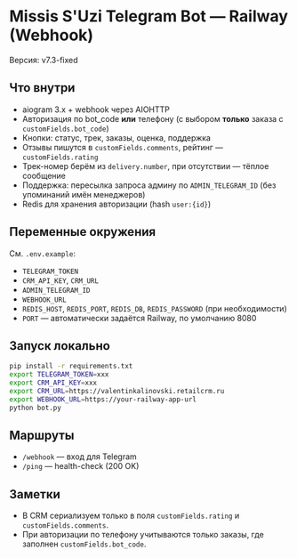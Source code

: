 # Missis S'Uzi Telegram Bot — Railway (Webhook)

Версия: v7.3-fixed

## Что внутри
- aiogram 3.x + webhook через AIOHTTP
- Авторизация по bot_code **или** телефону (с выбором **только** заказа с `customFields.bot_code`)
- Кнопки: статус, трек, заказы, оценка, поддержка
- Отзывы пишутся в `customFields.comments`, рейтинг — `customFields.rating`
- Трек-номер берём из `delivery.number`, при отсутствии — тёплое сообщение
- Поддержка: пересылка запроса админу по `ADMIN_TELEGRAM_ID` (без упоминаний имён менеджеров)
- Redis для хранения авторизации (hash `user:{id}`)

## Переменные окружения
См. `.env.example`:
- `TELEGRAM_TOKEN`
- `CRM_API_KEY`, `CRM_URL`
- `ADMIN_TELEGRAM_ID`
- `WEBHOOK_URL`
- `REDIS_HOST`, `REDIS_PORT`, `REDIS_DB`, `REDIS_PASSWORD` (при необходимости)
- `PORT` — автоматически задаётся Railway, по умолчанию 8080

## Запуск локально
```bash
pip install -r requirements.txt
export TELEGRAM_TOKEN=xxx
export CRM_API_KEY=xxx
export CRM_URL=https://valentinkalinovski.retailcrm.ru
export WEBHOOK_URL=https://your-railway-app-url
python bot.py
```

## Маршруты
- `/webhook` — вход для Telegram
- `/ping` — health-check (200 OK)

## Заметки
- В CRM сериализуем только в поля `customFields.rating` и `customFields.comments`.
- При авторизации по телефону учитываются только заказы, где заполнен `customFields.bot_code`.
